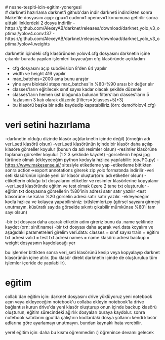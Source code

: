 <p># nesne-tespiti-icin-egitim-yonergesi
<br>
# darkneti hazırlama
darknet'i github'dan indir
darkneti indirdikten sonra Makefile dosyasını açıp:
	gpu=1
	cudnn=1
	opencv=1 konumuna getirilir
sonra alttaki linklerdeki 2 dosya indirilir
- https://github.com/AlexeyAB/darknet/releases/download/darknet_yolo_v3_optimal/yolov4.conv.137
- https://github.com/AlexeyAB/darknet/releases/download/darknet_yolo_v3_optimal/yolov4.weights


darknetin içindeki cfg klasöründen yolov4.cfg dosyasını darknetin içine çıkarılır
burada yapılan işlemleri koyacağım cfg klasöründe açıkladım
- cfg dosyasını açıp subdivision 8'den 64 yapılır
- width ve height 416 yapılır
- max_batches=2000 ama bunu araştır
- yine aynı bloktaki steps max_batches'in %80-%90 arası bir değer alır
- classes'ların eğitilecek sınıf sayısı kadar olacak şekilde düzenle
- classes'ların hemen üst bloğunda bulunan filters'ları classes'ların 5 fazlasının 3 katı olarak düzenle [filters=(classes+5)*3]
- bu klasörü başka bir adla kaydedip kapatabiliriz.(örn: demoYolov4.cfg)
 



# veri setini hazırlama
-darknetin olduğu dizinde klasör aç(darknetin içinde değil) (örneğin adı veri_seti klasörü olsun)
-veri_seti klasörünün içinde bir klasör daha açılıp klasöre görseller koyulur (bunun da adı resimler olsun)
-resimler klasörüne toplanan görseller koyulur (1 2 3 şeklinde kaydet)
-görsellerin hepsi jpg türünde olmalı (ekleyeceğim python koduyla hızlıca yapılabilir: topJPG.py)
-https://www.makesense.ai/ sitesiyle etiketleme yap 
-etiketleme bittikten sonra action->export annotations girerek zip yolo formatında indirilir
-veri seti klasörünün içinde yeni bir klasör oluştur(örn: adı etiketler olsun)
-etiketlerin olduğu txt dosyalarını etiketler ve resimler klasörlerine kopyalanır
-veri_seti klasöründe eğitim ve test olmak üzere 2 tane txt oluşturulur
-eğitim txt dosyasına görsellerin %80'inin adresi satır satır yazılır
-test klasörüne ise kalan %20 görselin adresi satır satır yazılır.
-ekleyeceğim kodla hızlıca ve kolayca yapabilirsiniz: txtIslemleri.py  (görsel sayısını girmeyi unutmayın. küsüratlı sayıda görselde sıkıntı çıkabilir mümkünse %80'i tam sayı olsun)

-bir txt dosyası daha açarak etiketin adını gireriz bunu da .name şeklinde kaydet (orn: sinif.name)
-bir txt dosyası daha açarak veri.data koyalım ve aşağıdaki parametreleri girelim
	veri.data: 
		classes = sınıf sayısı
		train = eğitim txt adresi
		valid = test txt adresi
		names = name klasörü adresi
		backup = weight dosyasının kaydolacağı yer

bu işlemler bittikten sonra veri_seti klasörünü kesip veya kopyalayıp darknet klasörünün içine atılır. (bu klasör direkt darknetin içinde de oluşturulup tüm işlemler içeride de yapılabilir).


# eğitim
collab'dan eğitim için:
darknet dosyasını drive yüklüyoruz
yeni notebook açın veya ekleyeceğim notebook'u collaba ekleyin
notebook'la drive bağlantısı kurun
drive'da yeni klasör oluşturup onun içinde backup klasörü oluşturun, eğitim sürecindeki ağırlık dosyaları buraya kaydolur.
sonra notebook satırlarını gpu'da çalıştırın
kodlardaki dosya yollarını kendi klasör adlarına göre ayarlamayı unutmayın. bundan kaynaklı hata verebilir.  

yerel eğitim için:
daha bu kısmı öğrenmedim :)
öğrenince devamı gelecek
<p>

